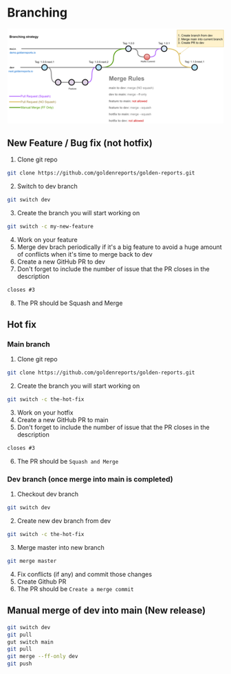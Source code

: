 # Branching

![Branching diagram](branching-strategy.png)

## New Feature / Bug fix (not hotfix)
1. Clone git repo
  ```sh
  git clone https://github.com/goldenreports/golden-reports.git
  ```
2. Switch to dev branch
  ```sh
  git switch dev
  ```
3. Create the branch you will start working on
  ```sh
  git switch -c my-new-feature
  ```
4. Work on your feature
5. Merge dev brach periodically if it's a big feature to avoid a huge amount of conflicts when it's time to merge back to dev
6. Create a new GitHub PR to dev
7. Don't forget to include the number of issue that the PR closes in the description
  ```md
  closes #3
  ```
8. The PR should be Squash and Merge

## Hot fix

### Main branch
1. Clone git repo
  ```sh
  git clone https://github.com/goldenreports/golden-reports.git
  ```
2. Create the branch you will start working on
  ```sh
  git switch -c the-hot-fix
  ```
3. Work on your hotfix
4. Create a new GitHub PR to main
5. Don't forget to include the number of issue that the PR closes in the description
  ```md
  closes #3
  ```
6. The PR should be ```Squash and Merge```

### Dev branch (once merge into main is completed)
1. Checkout dev branch
```sh
git switch dev
```
2. Create new dev branch from dev
```sh
git switch -c the-hot-fix
```
3. Merge master into new branch
```sh
git merge master
```
4. Fix conflicts (if any) and commit those changes
5. Create Github PR
6. The PR should be ```Create a merge commit```


## Manual merge of dev into main (New release)
```sh
git switch dev
git pull
gut switch main
git pull
git merge --ff-only dev
git push
```


